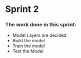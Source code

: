 <h1>Sprint 2</h1>

<h3> The work done in this sprint: </h3>
<ul>
<li> Model Layers are decided </li>
<li> Build the model </li>
<li> Train the model </li>
<li> Test the Model </li>
</ul>
